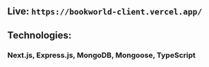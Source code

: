 ## Live: ```https://bookworld-client.vercel.app/```
## Technologies:
### Next.js, Express.js, MongoDB, Mongoose, TypeScript